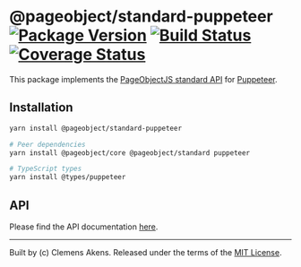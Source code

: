 # @pageobject/standard-puppeteer [![Package Version][badge-npm-image]][badge-npm-link] [![Build Status][badge-travis-image]][badge-travis-link] [![Coverage Status][badge-coveralls-image]][badge-coveralls-link]

This package implements the [PageObjectJS standard API][repo-readme-standard] for [Puppeteer][puppeteer].

## Installation

```sh
yarn install @pageobject/standard-puppeteer
```

```sh
# Peer dependencies
yarn install @pageobject/core @pageobject/standard puppeteer
```

```sh
# TypeScript types
yarn install @types/puppeteer
```

## API

Please find the API documentation [here][repo-api-standard-puppeteer].

---

Built by (c) Clemens Akens. Released under the terms of the [MIT License][repo-license].

[badge-coveralls-image]: https://coveralls.io/repos/github/clebert/pageobject/badge.svg?branch=master
[badge-coveralls-link]: https://coveralls.io/github/clebert/pageobject?branch=master
[badge-npm-image]: https://img.shields.io/npm/v/@pageobject/standard-puppeteer.svg
[badge-npm-link]: https://yarnpkg.com/en/package/@pageobject/standard-puppeteer
[badge-travis-image]: https://travis-ci.org/clebert/pageobject.svg?branch=master
[badge-travis-link]: https://travis-ci.org/clebert/pageobject
[repo-api-standard-puppeteer]: https://pageobject.js.org/api/standard-puppeteer/
[repo-license]: https://github.com/clebert/pageobject/blob/master/LICENSE
[repo-readme-standard]: https://github.com/clebert/pageobject/tree/master/@pageobject/standard/README.md
[puppeteer]: https://github.com/GoogleChrome/puppeteer/blob/master/README.md
